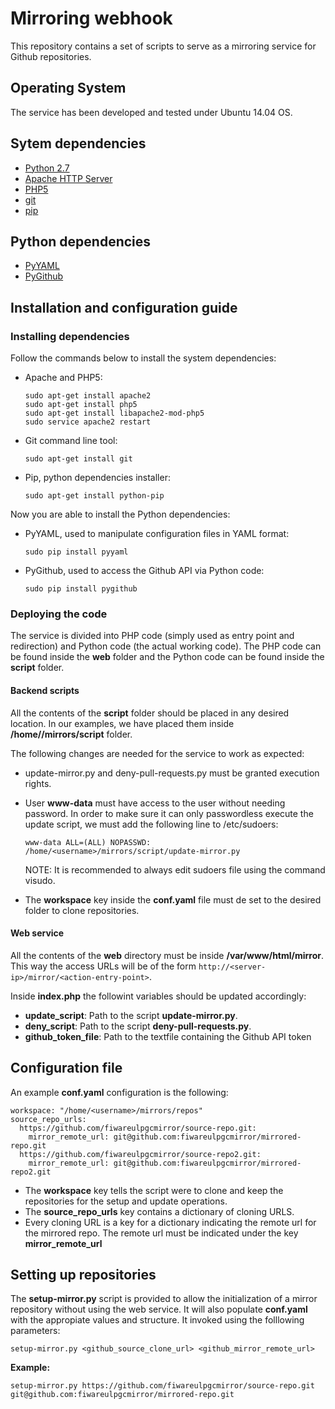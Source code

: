 # Mirroring webhook

This repository contains a set of scripts to serve as a mirroring service for Github repositories.

## Operating System

The service has been developed and tested under Ubuntu 14.04 OS.

## Sytem dependencies

* [Python 2.7](https://www.python.org/)
* [Apache HTTP Server](https://httpd.apache.org/)
* [PHP5](http://php.net/downloads.php)
* [git](https://git-scm.com/)
* [pip](https://pypi.python.org/pypi/pip)

## Python dependencies

* [PyYAML](http://pyyaml.org/)
* [PyGithub](https://pypi.python.org/pypi/PyGithub)

## Installation and configuration guide

### Installing dependencies

Follow the commands below to install the system dependencies:

* Apache and PHP5:

	```
	sudo apt-get install apache2
	sudo apt-get install php5
	sudo apt-get install libapache2-mod-php5
	sudo service apache2 restart
	```

* Git command line tool:
	
	```
	sudo apt-get install git
	```

* Pip, python dependencies installer:
	
	```
	sudo apt-get install python-pip
	```

Now you are able to install the Python dependencies:

* PyYAML, used to manipulate configuration files in YAML format:

	```
	sudo pip install pyyaml
	```

* PyGithub, used to access the Github API via Python code:

	```
	sudo pip install pygithub
	```

### Deploying the code

The service is divided into PHP code (simply used as entry point and redirection) and Python code (the actual working code). The PHP code can be found inside the **web** folder and the Python code can be found inside the **script** folder.

#### Backend scripts

All the contents of the **script** folder should be placed in any desired location. In our examples, we have placed them inside **/home/<username>/mirrors/script** folder.

The following changes are needed for the service to work as expected:

* update-mirror.py and deny-pull-requests.py must be granted execution rights.

* User **www-data** must have access to the user without needing password. In order to make sure it can only passwordless execute the update script, we must add the following line to /etc/sudoers:

	```
	www-data ALL=(ALL) NOPASSWD: /home/<username>/mirrors/script/update-mirror.py
	```

    NOTE: It is recommended to always edit sudoers file using the command visudo.

* The **workspace** key inside the **conf.yaml** file must de set to the desired folder to clone repositories.

#### Web service

All the contents of the **web** directory must be inside **/var/www/html/mirror**. This way the access URLs will be of the form `http://<server-ip>/mirror/<action-entry-point>`.

Inside **index.php** the followint variables should be updated accordingly:

* **update_script**: Path to the script **update-mirror.py**.
* **deny_script**: Path to the script **deny-pull-requests.py**.
* **github_token_file**: Path to the textfile containing the Github API token

## Configuration file

An example **conf.yaml** configuration is the following:
```
workspace: "/home/<username>/mirrors/repos"
source_repo_urls:
  https://github.com/fiwareulpgcmirror/source-repo.git:
    mirror_remote_url: git@github.com:fiwareulpgcmirror/mirrored-repo.git
  https://github.com/fiwareulpgcmirror/source-repo2.git:
    mirror_remote_url: git@github.com:fiwareulpgcmirror/mirrored-repo2.git
```

* The **workspace** key tells the script were to clone and keep the repositories for the setup and update operations.
* The **source_repo_urls** key contains a dictionary of cloning URLS. 
* Every cloning URL is a key for a dictionary indicating the remote url for the mirrored repo. The remote url must be indicated under the key **mirror_remote_url**


## Setting up repositories

The **setup-mirror.py** script is provided to allow the initialization of a mirror repository without using the web service. It will also populate **conf.yaml** with the appropiate values and structure. It invoked using the folllowing parameters:

```
setup-mirror.py <github_source_clone_url> <github_mirror_remote_url>
```

**Example:**
```
setup-mirror.py https://github.com/fiwareulpgcmirror/source-repo.git git@github.com:fiwareulpgcmirror/mirrored-repo.git
```
